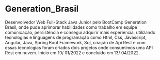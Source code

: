 # Generation_Brasil
Desenvolvedor Web Full-Stack Java Junior pelo BootCamp Generation Brasil, onde pude aprimorar habilidades como trabalho em 
equipe comunicação, persistência e consegui adquirir mais experiencia, utilizando tecnologias e linguagens de programação como Html, 
Css, Javascript, Angular, Java, Spring Boot Framework, Sql, criação de Api Rest e com essas tecnologias foram criados dois projetos
onde consumimos uma API Rest em nuvem. Início em 10/ 01/2022 e concluído em 13/ 04/2022.
